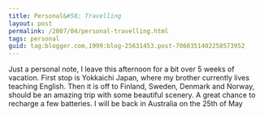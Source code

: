 ```yaml
---
title: Personal&#58; Travelling
layout: post
permalink: /2007/04/personal-travelling.html
tags: personal
guid: tag:blogger.com,1999:blog-25631453.post-7060351402258573952
---
```


Just a personal note,
I leave this afternoon for a bit over 5 weeks of vacation.
First stop is Yokkaichi Japan, where my brother currently lives teaching English.
Then it is off to Finland, Sweden, Denmark and Norway, should be an amazing trip with some beautiful scenery. A great chance to recharge a few batteries.
I will be back in Australia on the 25th of May
